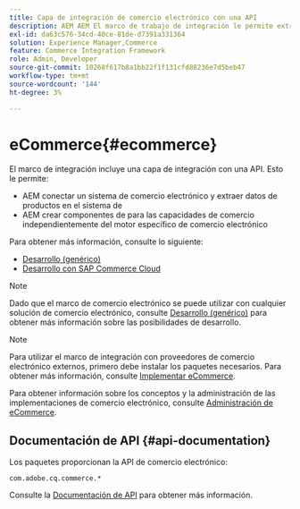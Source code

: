 ```yaml
---
title: Capa de integración de comercio electrónico con una API
description: AEM AEM El marco de trabajo de integración le permite extraer datos de productos en las funciones de comercio y crear componentes de para las mismas.
exl-id: da63c576-34cd-40ce-81de-d7391a331364
solution: Experience Manager,Commerce
feature: Commerce Integration Framework
role: Admin, Developer
source-git-commit: 10268f617b8a1bb22f1f131cfd88236e7d5beb47
workflow-type: tm+mt
source-wordcount: '144'
ht-degree: 3%

---
```


# eCommerce{#ecommerce}

El marco de integración incluye una capa de integración con una API. Esto le permite:

* AEM conectar un sistema de comercio electrónico y extraer datos de productos en el sistema de
* AEM crear componentes de para las capacidades de comercio independientemente del motor específico de comercio electrónico

Para obtener más información, consulte lo siguiente:

* [Desarrollo (genérico)](/help/commerce/cif-classic/developing/generic.md)
* [Desarrollo con SAP Commerce Cloud](/help/commerce/cif-classic/developing/sap-commerce-cloud.md)

>[!NOTE]
>
>Dado que el marco de comercio electrónico se puede utilizar con cualquier solución de comercio electrónico, consulte [Desarrollo (genérico)](/help/commerce/cif-classic/developing/generic.md) para obtener más información sobre las posibilidades de desarrollo.

>[!NOTE]
>
>Para utilizar el marco de integración con proveedores de comercio electrónico externos, primero debe instalar los paquetes necesarios. Para obtener más información, consulte [Implementar eCommerce](/help/commerce/cif-classic/deploying/ecommerce.md).
>
>Para obtener información sobre los conceptos y la administración de las implementaciones de comercio electrónico, consulte [Administración de eCommerce](/help/commerce/cif-classic/administering/ecommerce.md).

## Documentación de API {#api-documentation}

Los paquetes proporcionan la API de comercio electrónico:

`com.adobe.cq.commerce.*`

Consulte la [Documentación de API](https://helpx.adobe.com/experience-manager/6-5/sites/developing/using/reference-materials/javadoc/index.html) para obtener más información.
